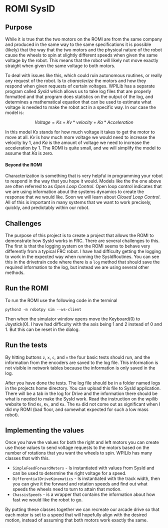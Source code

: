 # ROMI SysID
## Purpose

While it is true that the two motors on the ROMI are from the same company and produced in the same way to the same 
specifications it is possible (likely) that the way that the two motors and the physical nature of the robot cause the 
wheels to spin at slightly different speeds when given the same voltage by the robot. This means that the robot will likely 
not move exactly straight when given the same voltage to both motors. 

To deal with issues like this, which could ruin autonomous routines, or really any request of the robot. Is to *characterize* 
the motors and how they respond when given requests of certain voltages. WPILib has a separate program called *SysId* which 
allows us to take log files that are properly formatted and that program does statistics on the output of the log, and determines
a mathematical equation that can be used to estimate what voltage is needed to make the robot act in a specific way. In
our case the model is:

$$Voltage= Ks+Kv*velocity+Ka*Acceleration$$

In this model $Ks$ stands for how much voltage it takes to get the motor to move at all. $Kv$ is how 
much more voltage we would need to increase the velocity by 1, and $Ka$ is the amount of voltage we need to increase the 
acceleration by 1. The ROMI is quite small, and we will simplify the model to assume that $Ka$ is zero.

#### Beyond the ROMI

Characterization is something that is very helpful in programming your robot to respond in the way that you hope it would. 
Models like the the one above are often referred to as *Open Loop Control*. Open loop control indicates that we are using 
information about the systems dynamics to create the response that we would like. Soon we will learn about *Closed Loop Control*. 
All of this is important in many systems that we want to work precisely, quickly, and predictably within our robot. 



## Challenges

The purpose of this project is to create a project that allows the ROMI to demonstrate how SysId works in FRC. 
There are several challenges to this. The first is that the logging system on the ROMI seems to behave very differently
from a typical FRC robot. I have had difficulty getting the logging to work in the expected way when running the 
SysIdRoutines. You can see this in the drivetrain code where there is a `log` method that should save the required
information to the log, but instead we are using several other methods. 

## Run the ROMI

To run the ROMI use the following code in the terminal

```
python3 -m robotpy sim --ws-client
```

Then when the simulator window opens move the Keyboard(0) to Joystick(0). I have had difficulty with the axis being 
1 and 2 instead of 0 and 1. But this can be reset in the dialog. 

## Run the tests

By hitting buttons `z`, `x`, `c`, and `v` the four basic tests should run, and the information from the encoders are 
saved to the log file. This information is not visible in network tables because the information is only saved in the log.

After you have done the tests. The log file should be in a folder named logs in the projects home directory. You can 
upload this file to SysId application. There will be a tab in the log for Drive and the information there should be what 
is needed to make the SysId work. Read the instruction on the wpilib website to find `Ks`, `Kv`, and `Ka`. The `Ka` did not
come out as significant when I did my ROMI (bad floor, and somewhat expected for such a low mass robot).

## Implementing the values

Once you have the values for both the right and left motors you can create use those values to send voltage requests to the 
motors based on the number of rotations that you want the wheels to spin. WPILib has many classes that with this. 

* `SimpleFeedForwardMeters` - Is instantiated with values from SysId and can be used to determine the right voltage for a speed.
* `DifferentialDriveKinematics` - Is instantiated with the track width, then you can give it the forward and rotation speeds and find out
what speeds the wheels need to turn to attain that motion.
* `ChassisSpeeds` - is a wrapper that contains the information about how fast we would like the robot to go.

By putting these classes together we can recreate our arcade drive so that each motor is set to a speed that will hopefully
align with the desired motion, instead of assuming that both motors work exactly the same.

